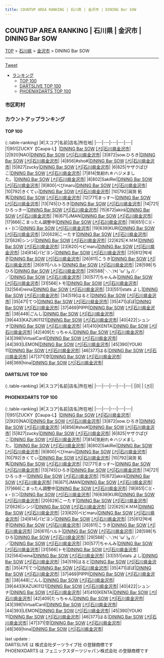 ```yaml
---
title: COUNTUP AREA RANKING | 石川県 | 金沢市 | DINING Bar SOW
---
```

## COUNTUP AREA RANKING | 石川県 | 金沢市 | DINING Bar SOW

[TOP](/darts/rank/) > [石川県](/darts/rank/石川県/) > [金沢市](/darts/rank/石川県/金沢市/) > DINING Bar SOW

___

<a href="https://twitter.com/share?ref_src=twsrc%5Etfw" data-text="COUNTUP AREA RANKING | 石川県金沢市DINING Bar SOW" class="twitter-share-button" data-hashtags="DARTSLIVE,PHOENIXDARTS,darts,ダーツ" data-show-count="false">Tweet</a>

* [ランキング](#カウントアップランキング)
    * [TOP 100](#top-100)
    * [DARTSLIVE TOP 100](#dartslive-top-100)
    * [PHOENIXDARTS TOP 100](#phoenixdarts-top-100)

### 市区町村

<ul>

</ul>

### カウントアップランキング

#### TOP 100



{:.table-ranking}
|#|スコア|名前|店名|所在地|
|---|---|---|---|---|
|1|951|<span class="rank-name-pd">ZUCKY【Caupa-L】</span>|<a href="/darts/rank/shops/90870.html">DINING Bar SOW</a> <a href="https://vs.phoenixdarts.com/jp/shop/shopDetailInfo/s_90870?s_seq=90870">[↗]</a>|<a href="/darts/rank/石川県/金沢市">石川県金沢市</a>|
|2|920|<span class="rank-name-pd">NAO</span>|<a href="/darts/rank/shops/90870.html">DINING Bar SOW</a> <a href="https://vs.phoenixdarts.com/jp/shop/shopDetailInfo/s_90870?s_seq=90870">[↗]</a>|<a href="/darts/rank/石川県/金沢市">石川県金沢市</a>|
|3|872|<span class="rank-name-pd">sow.ひろき</span>|<a href="/darts/rank/shops/90870.html">DINING Bar SOW</a> <a href="https://vs.phoenixdarts.com/jp/shop/shopDetailInfo/s_90870?s_seq=90870">[↗]</a>|<a href="/darts/rank/石川県/金沢市">石川県金沢市</a>|
|4|856|<span class="rank-name-pd">#sho#</span>|<a href="/darts/rank/shops/90870.html">DINING Bar SOW</a> <a href="https://vs.phoenixdarts.com/jp/shop/shopDetailInfo/s_90870?s_seq=90870">[↗]</a>|<a href="/darts/rank/石川県/金沢市">石川県金沢市</a>|
|5|827|<span class="rank-name-pd">zucky</span>|<a href="/darts/rank/shops/90870.html">DINING Bar SOW</a> <a href="https://vs.phoenixdarts.com/jp/shop/shopDetailInfo/s_90870?s_seq=90870">[↗]</a>|<a href="/darts/rank/石川県/金沢市">石川県金沢市</a>|
|6|825|<span class="rank-name-pd">ヤザクぱぴこ</span>|<a href="/darts/rank/shops/90870.html">DINING Bar SOW</a> <a href="https://vs.phoenixdarts.com/jp/shop/shopDetailInfo/s_90870?s_seq=90870">[↗]</a>|<a href="/darts/rank/石川県/金沢市">石川県金沢市</a>|
|7|814|<span class="rank-name-pd">気紛れ☆ハジメました。</span>|<a href="/darts/rank/shops/90870.html">DINING Bar SOW</a> <a href="https://vs.phoenixdarts.com/jp/shop/shopDetailInfo/s_90870?s_seq=90870">[↗]</a>|<a href="/darts/rank/石川県/金沢市">石川県金沢市</a>|
|8|802|<span class="rank-name-pd">SakiRei</span>|<a href="/darts/rank/shops/90870.html">DINING Bar SOW</a> <a href="https://vs.phoenixdarts.com/jp/shop/shopDetailInfo/s_90870?s_seq=90870">[↗]</a>|<a href="/darts/rank/石川県/金沢市">石川県金沢市</a>|
|9|800|<span class="rank-name-pd">べびmaru</span>|<a href="/darts/rank/shops/90870.html">DINING Bar SOW</a> <a href="https://vs.phoenixdarts.com/jp/shop/shopDetailInfo/s_90870?s_seq=90870">[↗]</a>|<a href="/darts/rank/石川県/金沢市">石川県金沢市</a>|
|10|792|<span class="rank-name-pd">きくてぃ</span>|<a href="/darts/rank/shops/90870.html">DINING Bar SOW</a> <a href="https://vs.phoenixdarts.com/jp/shop/shopDetailInfo/s_90870?s_seq=90870">[↗]</a>|<a href="/darts/rank/石川県/金沢市">石川県金沢市</a>|
|10|792|<span class="rank-name-pd">潟渕 拓馬</span>|<a href="/darts/rank/shops/90870.html">DINING Bar SOW</a> <a href="https://vs.phoenixdarts.com/jp/shop/shopDetailInfo/s_90870?s_seq=90870">[↗]</a>|<a href="/darts/rank/石川県/金沢市">石川県金沢市</a>|
|12|771|<span class="rank-name-pd">まっす〜</span>|<a href="/darts/rank/shops/90870.html">DINING Bar SOW</a> <a href="https://vs.phoenixdarts.com/jp/shop/shopDetailInfo/s_90870?s_seq=90870">[↗]</a>|<a href="/darts/rank/石川県/金沢市">石川県金沢市</a>|
|13|745|<span class="rank-name-pd">ひろき</span>|<a href="/darts/rank/shops/90870.html">DINING Bar SOW</a> <a href="https://vs.phoenixdarts.com/jp/shop/shopDetailInfo/s_90870?s_seq=90870">[↗]</a>|<a href="/darts/rank/石川県/金沢市">石川県金沢市</a>|
|14|721|<span class="rank-name-pd">ひろっきー</span>|<a href="/darts/rank/shops/90870.html">DINING Bar SOW</a> <a href="https://vs.phoenixdarts.com/jp/shop/shopDetailInfo/s_90870?s_seq=90870">[↗]</a>|<a href="/darts/rank/石川県/金沢市">石川県金沢市</a>|
|15|672|<span class="rank-name-pd">akirä</span>|<a href="/darts/rank/shops/90870.html">DINING Bar SOW</a> <a href="https://vs.phoenixdarts.com/jp/shop/shopDetailInfo/s_90870?s_seq=90870">[↗]</a>|<a href="/darts/rank/石川県/金沢市">石川県金沢市</a>|
|16|671|<span class="rank-name-pd">JMAN</span>|<a href="/darts/rank/shops/90870.html">DINING Bar SOW</a> <a href="https://vs.phoenixdarts.com/jp/shop/shopDetailInfo/s_90870?s_seq=90870">[↗]</a>|<a href="/darts/rank/石川県/金沢市">石川県金沢市</a>|
|17|666|<span class="rank-name-pd">こまったん調整中</span>|<a href="/darts/rank/shops/90870.html">DINING Bar SOW</a> <a href="https://vs.phoenixdarts.com/jp/shop/shopDetailInfo/s_90870?s_seq=90870">[↗]</a>|<a href="/darts/rank/石川県/金沢市">石川県金沢市</a>|
|18|651|<span class="rank-name-pd">⊂((・x・))⊃</span>|<a href="/darts/rank/shops/90870.html">DINING Bar SOW</a> <a href="https://vs.phoenixdarts.com/jp/shop/shopDetailInfo/s_90870?s_seq=90870">[↗]</a>|<a href="/darts/rank/石川県/金沢市">石川県金沢市</a>|
|19|639|<span class="rank-name-pd">KURI</span>|<a href="/darts/rank/shops/90870.html">DINING Bar SOW</a> <a href="https://vs.phoenixdarts.com/jp/shop/shopDetailInfo/s_90870?s_seq=90870">[↗]</a>|<a href="/darts/rank/石川県/金沢市">石川県金沢市</a>|
|20|629|<span class="rank-name-pd">こーたす</span>|<a href="/darts/rank/shops/90870.html">DINING Bar SOW</a> <a href="https://vs.phoenixdarts.com/jp/shop/shopDetailInfo/s_90870?s_seq=90870">[↗]</a>|<a href="/darts/rank/石川県/金沢市">石川県金沢市</a>|
|21|626|<span class="rank-name-pd">シンジ</span>|<a href="/darts/rank/shops/90870.html">DINING Bar SOW</a> <a href="https://vs.phoenixdarts.com/jp/shop/shopDetailInfo/s_90870?s_seq=90870">[↗]</a>|<a href="/darts/rank/石川県/金沢市">石川県金沢市</a>|
|22|625|<span class="rank-name-pd">ＫＭＭ</span>|<a href="/darts/rank/shops/90870.html">DINING Bar SOW</a> <a href="https://vs.phoenixdarts.com/jp/shop/shopDetailInfo/s_90870?s_seq=90870">[↗]</a>|<a href="/darts/rank/石川県/金沢市">石川県金沢市</a>|
|23|620|<span class="rank-name-pd">ベビmaru</span>|<a href="/darts/rank/shops/90870.html">DINING Bar SOW</a> <a href="https://vs.phoenixdarts.com/jp/shop/shopDetailInfo/s_90870?s_seq=90870">[↗]</a>|<a href="/darts/rank/石川県/金沢市">石川県金沢市</a>|
|24|614|<span class="rank-name-pd">パピヨン</span>|<a href="/darts/rank/shops/90870.html">DINING Bar SOW</a> <a href="https://vs.phoenixdarts.com/jp/shop/shopDetailInfo/s_90870?s_seq=90870">[↗]</a>|<a href="/darts/rank/石川県/金沢市">石川県金沢市</a>|
|25|612|<span class="rank-name-pd">박세준</span>|<a href="/darts/rank/shops/90870.html">DINING Bar SOW</a> <a href="https://vs.phoenixdarts.com/jp/shop/shopDetailInfo/s_90870?s_seq=90870">[↗]</a>|<a href="/darts/rank/石川県/金沢市">石川県金沢市</a>|
|26|611|<span class="rank-name-pd">こうき</span>|<a href="/darts/rank/shops/90870.html">DINING Bar SOW</a> <a href="https://vs.phoenixdarts.com/jp/shop/shopDetailInfo/s_90870?s_seq=90870">[↗]</a>|<a href="/darts/rank/石川県/金沢市">石川県金沢市</a>|
|26|611|<span class="rank-name-pd">ハルト</span>|<a href="/darts/rank/shops/90870.html">DINING Bar SOW</a> <a href="https://vs.phoenixdarts.com/jp/shop/shopDetailInfo/s_90870?s_seq=90870">[↗]</a>|<a href="/darts/rank/石川県/金沢市">石川県金沢市</a>|
|28|598|<span class="rank-name-pd">ちひろ</span>|<a href="/darts/rank/shops/90870.html">DINING Bar SOW</a> <a href="https://vs.phoenixdarts.com/jp/shop/shopDetailInfo/s_90870?s_seq=90870">[↗]</a>|<a href="/darts/rank/石川県/金沢市">石川県金沢市</a>|
|29|588|<span class="rank-name-pd">＼＼\\٩( &#x27;ω&#x27; )و //／／</span>|<a href="/darts/rank/shops/90870.html">DINING Bar SOW</a> <a href="https://vs.phoenixdarts.com/jp/shop/shopDetailInfo/s_90870?s_seq=90870">[↗]</a>|<a href="/darts/rank/石川県/金沢市">石川県金沢市</a>|
|30|577|<span class="rank-name-pd">ちゃんみ</span>|<a href="/darts/rank/shops/90870.html">DINING Bar SOW</a> <a href="https://vs.phoenixdarts.com/jp/shop/shopDetailInfo/s_90870?s_seq=90870">[↗]</a>|<a href="/darts/rank/石川県/金沢市">石川県金沢市</a>|
|31|566|<span class="rank-name-pd">トモ</span>|<a href="/darts/rank/shops/90870.html">DINING Bar SOW</a> <a href="https://vs.phoenixdarts.com/jp/shop/shopDetailInfo/s_90870?s_seq=90870">[↗]</a>|<a href="/darts/rank/石川県/金沢市">石川県金沢市</a>|
|32|564|<span class="rank-name-pd">reina</span>|<a href="/darts/rank/shops/90870.html">DINING Bar SOW</a> <a href="https://vs.phoenixdarts.com/jp/shop/shopDetailInfo/s_90870?s_seq=90870">[↗]</a>|<a href="/darts/rank/石川県/金沢市">石川県金沢市</a>|
|33|551|<span class="rank-name-pd">stats よし</span>|<a href="/darts/rank/shops/90870.html">DINING Bar SOW</a> <a href="https://vs.phoenixdarts.com/jp/shop/shopDetailInfo/s_90870?s_seq=90870">[↗]</a>|<a href="/darts/rank/石川県/金沢市">石川県金沢市</a>|
|34|519|<span class="rank-name-pd">はると</span>|<a href="/darts/rank/shops/90870.html">DINING Bar SOW</a> <a href="https://vs.phoenixdarts.com/jp/shop/shopDetailInfo/s_90870?s_seq=90870">[↗]</a>|<a href="/darts/rank/石川県/金沢市">石川県金沢市</a>|
|35|471|<span class="rank-name-pd">てつ</span>|<a href="/darts/rank/shops/90870.html">DINING Bar SOW</a> <a href="https://vs.phoenixdarts.com/jp/shop/shopDetailInfo/s_90870?s_seq=90870">[↗]</a>|<a href="/darts/rank/石川県/金沢市">石川県金沢市</a>|
|35|471|<span class="rank-name-pd">ぽぽ</span>|<a href="/darts/rank/shops/90870.html">DINING Bar SOW</a> <a href="https://vs.phoenixdarts.com/jp/shop/shopDetailInfo/s_90870?s_seq=90870">[↗]</a>|<a href="/darts/rank/石川県/金沢市">石川県金沢市</a>|
|37|469|<span class="rank-name-pd">PIPPI</span>|<a href="/darts/rank/shops/90870.html">DINING Bar SOW</a> <a href="https://vs.phoenixdarts.com/jp/shop/shopDetailInfo/s_90870?s_seq=90870">[↗]</a>|<a href="/darts/rank/石川県/金沢市">石川県金沢市</a>|
|38|448|<span class="rank-name-pd">ごんし</span>|<a href="/darts/rank/shops/90870.html">DINING Bar SOW</a> <a href="https://vs.phoenixdarts.com/jp/shop/shopDetailInfo/s_90870?s_seq=90870">[↗]</a>|<a href="/darts/rank/石川県/金沢市">石川県金沢市</a>|
|39|443|<span class="rank-name-pd">KAZUKI1121</span>|<a href="/darts/rank/shops/90870.html">DINING Bar SOW</a> <a href="https://vs.phoenixdarts.com/jp/shop/shopDetailInfo/s_90870?s_seq=90870">[↗]</a>|<a href="/darts/rank/石川県/金沢市">石川県金沢市</a>|
|40|422|<span class="rank-name-pd">シュンナ</span>|<a href="/darts/rank/shops/90870.html">DINING Bar SOW</a> <a href="https://vs.phoenixdarts.com/jp/shop/shopDetailInfo/s_90870?s_seq=90870">[↗]</a>|<a href="/darts/rank/石川県/金沢市">石川県金沢市</a>|
|41|410|<span class="rank-name-pd">KENTA</span>|<a href="/darts/rank/shops/90870.html">DINING Bar SOW</a> <a href="https://vs.phoenixdarts.com/jp/shop/shopDetailInfo/s_90870?s_seq=90870">[↗]</a>|<a href="/darts/rank/石川県/金沢市">石川県金沢市</a>|
|42|409|<span class="rank-name-pd">たっちゃん</span>|<a href="/darts/rank/shops/90870.html">DINING Bar SOW</a> <a href="https://vs.phoenixdarts.com/jp/shop/shopDetailInfo/s_90870?s_seq=90870">[↗]</a>|<a href="/darts/rank/石川県/金沢市">石川県金沢市</a>|
|43|398|<span class="rank-name-pd">VirtualCard</span>|<a href="/darts/rank/shops/90870.html">DINING Bar SOW</a> <a href="https://vs.phoenixdarts.com/jp/shop/shopDetailInfo/s_90870?s_seq=90870">[↗]</a>|<a href="/darts/rank/石川県/金沢市">石川県金沢市</a>|
|44|393|<span class="rank-name-pd">LEMON</span>|<a href="/darts/rank/shops/90870.html">DINING Bar SOW</a> <a href="https://vs.phoenixdarts.com/jp/shop/shopDetailInfo/s_90870?s_seq=90870">[↗]</a>|<a href="/darts/rank/石川県/金沢市">石川県金沢市</a>|
|45|390|<span class="rank-name-pd">YOUKI 11</span>|<a href="/darts/rank/shops/90870.html">DINING Bar SOW</a> <a href="https://vs.phoenixdarts.com/jp/shop/shopDetailInfo/s_90870?s_seq=90870">[↗]</a>|<a href="/darts/rank/石川県/金沢市">石川県金沢市</a>|
|46|377|<span class="rank-name-pd">はる</span>|<a href="/darts/rank/shops/90870.html">DINING Bar SOW</a> <a href="https://vs.phoenixdarts.com/jp/shop/shopDetailInfo/s_90870?s_seq=90870">[↗]</a>|<a href="/darts/rank/石川県/金沢市">石川県金沢市</a>|
|47|371|<span class="rank-name-pd">空</span>|<a href="/darts/rank/shops/90870.html">DINING Bar SOW</a> <a href="https://vs.phoenixdarts.com/jp/shop/shopDetailInfo/s_90870?s_seq=90870">[↗]</a>|<a href="/darts/rank/石川県/金沢市">石川県金沢市</a>|
|48|369|<span class="rank-name-pd">hina</span>|<a href="/darts/rank/shops/90870.html">DINING Bar SOW</a> <a href="https://vs.phoenixdarts.com/jp/shop/shopDetailInfo/s_90870?s_seq=90870">[↗]</a>|<a href="/darts/rank/石川県/金沢市">石川県金沢市</a>|


#### DARTSLIVE TOP 100



{:.table-ranking}
|#|スコア|名前|店名|所在地|
|---|---|---|---|---|
||0|<span class="rank-name-dl"> </span>|<a href="/darts/rank/shops/.html"></a> <a href="">[↗]</a>|<a href="/darts/rank//"></a>|


#### PHOENIXDARTS TOP 100



{:.table-ranking}
|#|スコア|名前|店名|所在地|
|---|---|---|---|---|
|1|951|<span class="rank-name-pd">ZUCKY【Caupa-L】</span>|<a href="/darts/rank/shops/90870.html">DINING Bar SOW</a> <a href="https://vs.phoenixdarts.com/jp/shop/shopDetailInfo/s_90870?s_seq=90870">[↗]</a>|<a href="/darts/rank/石川県/金沢市">石川県金沢市</a>|
|2|920|<span class="rank-name-pd">NAO</span>|<a href="/darts/rank/shops/90870.html">DINING Bar SOW</a> <a href="https://vs.phoenixdarts.com/jp/shop/shopDetailInfo/s_90870?s_seq=90870">[↗]</a>|<a href="/darts/rank/石川県/金沢市">石川県金沢市</a>|
|3|872|<span class="rank-name-pd">sow.ひろき</span>|<a href="/darts/rank/shops/90870.html">DINING Bar SOW</a> <a href="https://vs.phoenixdarts.com/jp/shop/shopDetailInfo/s_90870?s_seq=90870">[↗]</a>|<a href="/darts/rank/石川県/金沢市">石川県金沢市</a>|
|4|856|<span class="rank-name-pd">#sho#</span>|<a href="/darts/rank/shops/90870.html">DINING Bar SOW</a> <a href="https://vs.phoenixdarts.com/jp/shop/shopDetailInfo/s_90870?s_seq=90870">[↗]</a>|<a href="/darts/rank/石川県/金沢市">石川県金沢市</a>|
|5|827|<span class="rank-name-pd">zucky</span>|<a href="/darts/rank/shops/90870.html">DINING Bar SOW</a> <a href="https://vs.phoenixdarts.com/jp/shop/shopDetailInfo/s_90870?s_seq=90870">[↗]</a>|<a href="/darts/rank/石川県/金沢市">石川県金沢市</a>|
|6|825|<span class="rank-name-pd">ヤザクぱぴこ</span>|<a href="/darts/rank/shops/90870.html">DINING Bar SOW</a> <a href="https://vs.phoenixdarts.com/jp/shop/shopDetailInfo/s_90870?s_seq=90870">[↗]</a>|<a href="/darts/rank/石川県/金沢市">石川県金沢市</a>|
|7|814|<span class="rank-name-pd">気紛れ☆ハジメました。</span>|<a href="/darts/rank/shops/90870.html">DINING Bar SOW</a> <a href="https://vs.phoenixdarts.com/jp/shop/shopDetailInfo/s_90870?s_seq=90870">[↗]</a>|<a href="/darts/rank/石川県/金沢市">石川県金沢市</a>|
|8|802|<span class="rank-name-pd">SakiRei</span>|<a href="/darts/rank/shops/90870.html">DINING Bar SOW</a> <a href="https://vs.phoenixdarts.com/jp/shop/shopDetailInfo/s_90870?s_seq=90870">[↗]</a>|<a href="/darts/rank/石川県/金沢市">石川県金沢市</a>|
|9|800|<span class="rank-name-pd">べびmaru</span>|<a href="/darts/rank/shops/90870.html">DINING Bar SOW</a> <a href="https://vs.phoenixdarts.com/jp/shop/shopDetailInfo/s_90870?s_seq=90870">[↗]</a>|<a href="/darts/rank/石川県/金沢市">石川県金沢市</a>|
|10|792|<span class="rank-name-pd">きくてぃ</span>|<a href="/darts/rank/shops/90870.html">DINING Bar SOW</a> <a href="https://vs.phoenixdarts.com/jp/shop/shopDetailInfo/s_90870?s_seq=90870">[↗]</a>|<a href="/darts/rank/石川県/金沢市">石川県金沢市</a>|
|10|792|<span class="rank-name-pd">潟渕 拓馬</span>|<a href="/darts/rank/shops/90870.html">DINING Bar SOW</a> <a href="https://vs.phoenixdarts.com/jp/shop/shopDetailInfo/s_90870?s_seq=90870">[↗]</a>|<a href="/darts/rank/石川県/金沢市">石川県金沢市</a>|
|12|771|<span class="rank-name-pd">まっす〜</span>|<a href="/darts/rank/shops/90870.html">DINING Bar SOW</a> <a href="https://vs.phoenixdarts.com/jp/shop/shopDetailInfo/s_90870?s_seq=90870">[↗]</a>|<a href="/darts/rank/石川県/金沢市">石川県金沢市</a>|
|13|745|<span class="rank-name-pd">ひろき</span>|<a href="/darts/rank/shops/90870.html">DINING Bar SOW</a> <a href="https://vs.phoenixdarts.com/jp/shop/shopDetailInfo/s_90870?s_seq=90870">[↗]</a>|<a href="/darts/rank/石川県/金沢市">石川県金沢市</a>|
|14|721|<span class="rank-name-pd">ひろっきー</span>|<a href="/darts/rank/shops/90870.html">DINING Bar SOW</a> <a href="https://vs.phoenixdarts.com/jp/shop/shopDetailInfo/s_90870?s_seq=90870">[↗]</a>|<a href="/darts/rank/石川県/金沢市">石川県金沢市</a>|
|15|672|<span class="rank-name-pd">akirä</span>|<a href="/darts/rank/shops/90870.html">DINING Bar SOW</a> <a href="https://vs.phoenixdarts.com/jp/shop/shopDetailInfo/s_90870?s_seq=90870">[↗]</a>|<a href="/darts/rank/石川県/金沢市">石川県金沢市</a>|
|16|671|<span class="rank-name-pd">JMAN</span>|<a href="/darts/rank/shops/90870.html">DINING Bar SOW</a> <a href="https://vs.phoenixdarts.com/jp/shop/shopDetailInfo/s_90870?s_seq=90870">[↗]</a>|<a href="/darts/rank/石川県/金沢市">石川県金沢市</a>|
|17|666|<span class="rank-name-pd">こまったん調整中</span>|<a href="/darts/rank/shops/90870.html">DINING Bar SOW</a> <a href="https://vs.phoenixdarts.com/jp/shop/shopDetailInfo/s_90870?s_seq=90870">[↗]</a>|<a href="/darts/rank/石川県/金沢市">石川県金沢市</a>|
|18|651|<span class="rank-name-pd">⊂((・x・))⊃</span>|<a href="/darts/rank/shops/90870.html">DINING Bar SOW</a> <a href="https://vs.phoenixdarts.com/jp/shop/shopDetailInfo/s_90870?s_seq=90870">[↗]</a>|<a href="/darts/rank/石川県/金沢市">石川県金沢市</a>|
|19|639|<span class="rank-name-pd">KURI</span>|<a href="/darts/rank/shops/90870.html">DINING Bar SOW</a> <a href="https://vs.phoenixdarts.com/jp/shop/shopDetailInfo/s_90870?s_seq=90870">[↗]</a>|<a href="/darts/rank/石川県/金沢市">石川県金沢市</a>|
|20|629|<span class="rank-name-pd">こーたす</span>|<a href="/darts/rank/shops/90870.html">DINING Bar SOW</a> <a href="https://vs.phoenixdarts.com/jp/shop/shopDetailInfo/s_90870?s_seq=90870">[↗]</a>|<a href="/darts/rank/石川県/金沢市">石川県金沢市</a>|
|21|626|<span class="rank-name-pd">シンジ</span>|<a href="/darts/rank/shops/90870.html">DINING Bar SOW</a> <a href="https://vs.phoenixdarts.com/jp/shop/shopDetailInfo/s_90870?s_seq=90870">[↗]</a>|<a href="/darts/rank/石川県/金沢市">石川県金沢市</a>|
|22|625|<span class="rank-name-pd">ＫＭＭ</span>|<a href="/darts/rank/shops/90870.html">DINING Bar SOW</a> <a href="https://vs.phoenixdarts.com/jp/shop/shopDetailInfo/s_90870?s_seq=90870">[↗]</a>|<a href="/darts/rank/石川県/金沢市">石川県金沢市</a>|
|23|620|<span class="rank-name-pd">ベビmaru</span>|<a href="/darts/rank/shops/90870.html">DINING Bar SOW</a> <a href="https://vs.phoenixdarts.com/jp/shop/shopDetailInfo/s_90870?s_seq=90870">[↗]</a>|<a href="/darts/rank/石川県/金沢市">石川県金沢市</a>|
|24|614|<span class="rank-name-pd">パピヨン</span>|<a href="/darts/rank/shops/90870.html">DINING Bar SOW</a> <a href="https://vs.phoenixdarts.com/jp/shop/shopDetailInfo/s_90870?s_seq=90870">[↗]</a>|<a href="/darts/rank/石川県/金沢市">石川県金沢市</a>|
|25|612|<span class="rank-name-pd">박세준</span>|<a href="/darts/rank/shops/90870.html">DINING Bar SOW</a> <a href="https://vs.phoenixdarts.com/jp/shop/shopDetailInfo/s_90870?s_seq=90870">[↗]</a>|<a href="/darts/rank/石川県/金沢市">石川県金沢市</a>|
|26|611|<span class="rank-name-pd">こうき</span>|<a href="/darts/rank/shops/90870.html">DINING Bar SOW</a> <a href="https://vs.phoenixdarts.com/jp/shop/shopDetailInfo/s_90870?s_seq=90870">[↗]</a>|<a href="/darts/rank/石川県/金沢市">石川県金沢市</a>|
|26|611|<span class="rank-name-pd">ハルト</span>|<a href="/darts/rank/shops/90870.html">DINING Bar SOW</a> <a href="https://vs.phoenixdarts.com/jp/shop/shopDetailInfo/s_90870?s_seq=90870">[↗]</a>|<a href="/darts/rank/石川県/金沢市">石川県金沢市</a>|
|28|598|<span class="rank-name-pd">ちひろ</span>|<a href="/darts/rank/shops/90870.html">DINING Bar SOW</a> <a href="https://vs.phoenixdarts.com/jp/shop/shopDetailInfo/s_90870?s_seq=90870">[↗]</a>|<a href="/darts/rank/石川県/金沢市">石川県金沢市</a>|
|29|588|<span class="rank-name-pd">＼＼\\٩( &#x27;ω&#x27; )و //／／</span>|<a href="/darts/rank/shops/90870.html">DINING Bar SOW</a> <a href="https://vs.phoenixdarts.com/jp/shop/shopDetailInfo/s_90870?s_seq=90870">[↗]</a>|<a href="/darts/rank/石川県/金沢市">石川県金沢市</a>|
|30|577|<span class="rank-name-pd">ちゃんみ</span>|<a href="/darts/rank/shops/90870.html">DINING Bar SOW</a> <a href="https://vs.phoenixdarts.com/jp/shop/shopDetailInfo/s_90870?s_seq=90870">[↗]</a>|<a href="/darts/rank/石川県/金沢市">石川県金沢市</a>|
|31|566|<span class="rank-name-pd">トモ</span>|<a href="/darts/rank/shops/90870.html">DINING Bar SOW</a> <a href="https://vs.phoenixdarts.com/jp/shop/shopDetailInfo/s_90870?s_seq=90870">[↗]</a>|<a href="/darts/rank/石川県/金沢市">石川県金沢市</a>|
|32|564|<span class="rank-name-pd">reina</span>|<a href="/darts/rank/shops/90870.html">DINING Bar SOW</a> <a href="https://vs.phoenixdarts.com/jp/shop/shopDetailInfo/s_90870?s_seq=90870">[↗]</a>|<a href="/darts/rank/石川県/金沢市">石川県金沢市</a>|
|33|551|<span class="rank-name-pd">stats よし</span>|<a href="/darts/rank/shops/90870.html">DINING Bar SOW</a> <a href="https://vs.phoenixdarts.com/jp/shop/shopDetailInfo/s_90870?s_seq=90870">[↗]</a>|<a href="/darts/rank/石川県/金沢市">石川県金沢市</a>|
|34|519|<span class="rank-name-pd">はると</span>|<a href="/darts/rank/shops/90870.html">DINING Bar SOW</a> <a href="https://vs.phoenixdarts.com/jp/shop/shopDetailInfo/s_90870?s_seq=90870">[↗]</a>|<a href="/darts/rank/石川県/金沢市">石川県金沢市</a>|
|35|471|<span class="rank-name-pd">てつ</span>|<a href="/darts/rank/shops/90870.html">DINING Bar SOW</a> <a href="https://vs.phoenixdarts.com/jp/shop/shopDetailInfo/s_90870?s_seq=90870">[↗]</a>|<a href="/darts/rank/石川県/金沢市">石川県金沢市</a>|
|35|471|<span class="rank-name-pd">ぽぽ</span>|<a href="/darts/rank/shops/90870.html">DINING Bar SOW</a> <a href="https://vs.phoenixdarts.com/jp/shop/shopDetailInfo/s_90870?s_seq=90870">[↗]</a>|<a href="/darts/rank/石川県/金沢市">石川県金沢市</a>|
|37|469|<span class="rank-name-pd">PIPPI</span>|<a href="/darts/rank/shops/90870.html">DINING Bar SOW</a> <a href="https://vs.phoenixdarts.com/jp/shop/shopDetailInfo/s_90870?s_seq=90870">[↗]</a>|<a href="/darts/rank/石川県/金沢市">石川県金沢市</a>|
|38|448|<span class="rank-name-pd">ごんし</span>|<a href="/darts/rank/shops/90870.html">DINING Bar SOW</a> <a href="https://vs.phoenixdarts.com/jp/shop/shopDetailInfo/s_90870?s_seq=90870">[↗]</a>|<a href="/darts/rank/石川県/金沢市">石川県金沢市</a>|
|39|443|<span class="rank-name-pd">KAZUKI1121</span>|<a href="/darts/rank/shops/90870.html">DINING Bar SOW</a> <a href="https://vs.phoenixdarts.com/jp/shop/shopDetailInfo/s_90870?s_seq=90870">[↗]</a>|<a href="/darts/rank/石川県/金沢市">石川県金沢市</a>|
|40|422|<span class="rank-name-pd">シュンナ</span>|<a href="/darts/rank/shops/90870.html">DINING Bar SOW</a> <a href="https://vs.phoenixdarts.com/jp/shop/shopDetailInfo/s_90870?s_seq=90870">[↗]</a>|<a href="/darts/rank/石川県/金沢市">石川県金沢市</a>|
|41|410|<span class="rank-name-pd">KENTA</span>|<a href="/darts/rank/shops/90870.html">DINING Bar SOW</a> <a href="https://vs.phoenixdarts.com/jp/shop/shopDetailInfo/s_90870?s_seq=90870">[↗]</a>|<a href="/darts/rank/石川県/金沢市">石川県金沢市</a>|
|42|409|<span class="rank-name-pd">たっちゃん</span>|<a href="/darts/rank/shops/90870.html">DINING Bar SOW</a> <a href="https://vs.phoenixdarts.com/jp/shop/shopDetailInfo/s_90870?s_seq=90870">[↗]</a>|<a href="/darts/rank/石川県/金沢市">石川県金沢市</a>|
|43|398|<span class="rank-name-pd">VirtualCard</span>|<a href="/darts/rank/shops/90870.html">DINING Bar SOW</a> <a href="https://vs.phoenixdarts.com/jp/shop/shopDetailInfo/s_90870?s_seq=90870">[↗]</a>|<a href="/darts/rank/石川県/金沢市">石川県金沢市</a>|
|44|393|<span class="rank-name-pd">LEMON</span>|<a href="/darts/rank/shops/90870.html">DINING Bar SOW</a> <a href="https://vs.phoenixdarts.com/jp/shop/shopDetailInfo/s_90870?s_seq=90870">[↗]</a>|<a href="/darts/rank/石川県/金沢市">石川県金沢市</a>|
|45|390|<span class="rank-name-pd">YOUKI 11</span>|<a href="/darts/rank/shops/90870.html">DINING Bar SOW</a> <a href="https://vs.phoenixdarts.com/jp/shop/shopDetailInfo/s_90870?s_seq=90870">[↗]</a>|<a href="/darts/rank/石川県/金沢市">石川県金沢市</a>|
|46|377|<span class="rank-name-pd">はる</span>|<a href="/darts/rank/shops/90870.html">DINING Bar SOW</a> <a href="https://vs.phoenixdarts.com/jp/shop/shopDetailInfo/s_90870?s_seq=90870">[↗]</a>|<a href="/darts/rank/石川県/金沢市">石川県金沢市</a>|
|47|371|<span class="rank-name-pd">空</span>|<a href="/darts/rank/shops/90870.html">DINING Bar SOW</a> <a href="https://vs.phoenixdarts.com/jp/shop/shopDetailInfo/s_90870?s_seq=90870">[↗]</a>|<a href="/darts/rank/石川県/金沢市">石川県金沢市</a>|
|48|369|<span class="rank-name-pd">hina</span>|<a href="/darts/rank/shops/90870.html">DINING Bar SOW</a> <a href="https://vs.phoenixdarts.com/jp/shop/shopDetailInfo/s_90870?s_seq=90870">[↗]</a>|<a href="/darts/rank/石川県/金沢市">石川県金沢市</a>|


<div class="footer border-top border-gray-light mt-5 pt-3 text-right text-gray">
    last update : <span style="font-weight: italic" id="foot_last_modified"></span><br />
    DARTSLIVE は 株式会社ダーツライブ社 の登録商標です<br />
    PHOENIXDARTS は フェニックスダーツジャパン株式会社 の登録商標です<br />
</div>

<script src="https://cdnjs.cloudflare.com/ajax/libs/jquery.tablesorter/2.31.3/js/jquery.tablesorter.min.js" integrity="sha512-qzgd5cYSZcosqpzpn7zF2ZId8f/8CHmFKZ8j7mU4OUXTNRd5g+ZHBPsgKEwoqxCtdQvExE5LprwwPAgoicguNg==" crossorigin="anonymous" referrerpolicy="no-referrer"></script>
<link rel="stylesheet" href="https://cdnjs.cloudflare.com/ajax/libs/jquery.tablesorter/2.31.3/css/theme.default.min.css" integrity="sha512-wghhOJkjQX0Lh3NSWvNKeZ0ZpNn+SPVXX1Qyc9OCaogADktxrBiBdKGDoqVUOyhStvMBmJQ8ZdMHiR3wuEq8+w==" crossorigin="anonymous" referrerpolicy="no-referrer" />
<script>
$(function() {
    $(".table-ranking").tablesorter({sortList:[[0, 0]]});
    $("#foot_last_modified").text(formatDate(new Date(document.lastModified), 'yyyy-MM-dd HH:mm:ss'));
});
</script>

<script async src="https://platform.twitter.com/widgets.js" charset="utf-8"></script>